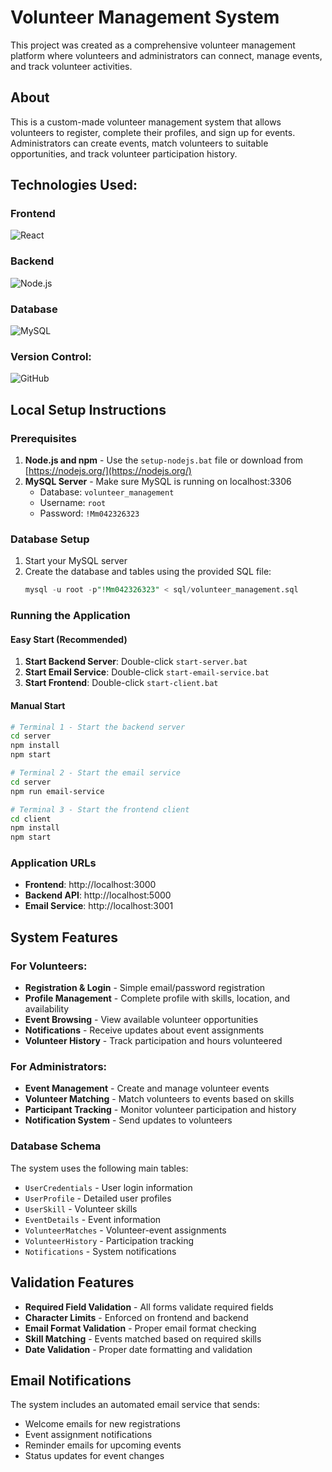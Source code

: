 # Volunteer Management System

This project was created as a comprehensive volunteer management platform where volunteers and administrators can connect, manage events, and track volunteer activities.

## About 
This is a custom-made volunteer management system that allows volunteers to register, complete their profiles, and sign up for events. Administrators can create events, match volunteers to suitable opportunities, and track volunteer participation history.

## Technologies Used:

### Frontend
![React](https://img.shields.io/badge/-React-61DAFB?logo=react&logoColor=white&style=flat-square)

### Backend
![Node.js](https://img.shields.io/badge/-Node.js-339933?logo=node.js&logoColor=white&style=flat-square) 

### Database
![MySQL](https://img.shields.io/badge/-MySQL-4479A1?logo=mysql&logoColor=white&style=flat-square) 

### Version Control:
![GitHub](https://img.shields.io/badge/-GitHub-181717?logo=github&logoColor=white&style=flat-square)

## Local Setup Instructions

### Prerequisites
1. **Node.js and npm** - Use the `setup-nodejs.bat` file or download from [https://nodejs.org/](https://nodejs.org/)
2. **MySQL Server** - Make sure MySQL is running on localhost:3306
   - Database: `volunteer_management`
   - Username: `root`
   - Password: `!Mm042326323`

### Database Setup
1. Start your MySQL server
2. Create the database and tables using the provided SQL file:
   ```sql
   mysql -u root -p"!Mm042326323" < sql/volunteer_management.sql
   ```

### Running the Application

#### Easy Start (Recommended)
1. **Start Backend Server**: Double-click `start-server.bat`
2. **Start Email Service**: Double-click `start-email-service.bat`
3. **Start Frontend**: Double-click `start-client.bat`

#### Manual Start
```bash
# Terminal 1 - Start the backend server
cd server
npm install
npm start

# Terminal 2 - Start the email service
cd server
npm run email-service

# Terminal 3 - Start the frontend client
cd client
npm install
npm start
```

### Application URLs
- **Frontend**: http://localhost:3000
- **Backend API**: http://localhost:5000
- **Email Service**: http://localhost:3001

## System Features

### For Volunteers:
- **Registration & Login** - Simple email/password registration
- **Profile Management** - Complete profile with skills, location, and availability
- **Event Browsing** - View available volunteer opportunities
- **Notifications** - Receive updates about event assignments
- **Volunteer History** - Track participation and hours volunteered

### For Administrators:
- **Event Management** - Create and manage volunteer events
- **Volunteer Matching** - Match volunteers to events based on skills
- **Participant Tracking** - Monitor volunteer participation and history
- **Notification System** - Send updates to volunteers

### Database Schema
The system uses the following main tables:
- `UserCredentials` - User login information
- `UserProfile` - Detailed user profiles
- `UserSkill` - Volunteer skills
- `EventDetails` - Event information
- `VolunteerMatches` - Volunteer-event assignments
- `VolunteerHistory` - Participation tracking
- `Notifications` - System notifications

## Validation Features
- **Required Field Validation** - All forms validate required fields
- **Character Limits** - Enforced on frontend and backend
- **Email Format Validation** - Proper email format checking
- **Skill Matching** - Events matched based on required skills
- **Date Validation** - Proper date formatting and validation

## Email Notifications
The system includes an automated email service that sends:
- Welcome emails for new registrations
- Event assignment notifications
- Reminder emails for upcoming events
- Status updates for event changes